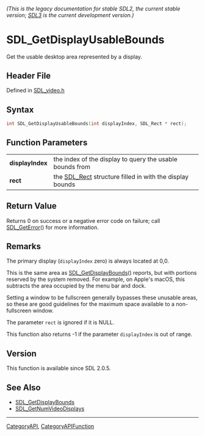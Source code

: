 ###### (This is the legacy documentation for stable SDL2, the current stable version; [SDL3](https://wiki.libsdl.org/SDL3/) is the current development version.)
# SDL_GetDisplayUsableBounds

Get the usable desktop area represented by a display.

## Header File

Defined in [SDL_video.h](https://github.com/libsdl-org/SDL/blob/SDL2/include/SDL_video.h)

## Syntax

```c
int SDL_GetDisplayUsableBounds(int displayIndex, SDL_Rect * rect);

```

## Function Parameters

|                      |                                                                      |
| -------------------- | -------------------------------------------------------------------- |
| **displayIndex**     | the index of the display to query the usable bounds from             |
| **rect**             | the [SDL_Rect](SDL_Rect) structure filled in with the display bounds |

## Return Value

Returns 0 on success or a negative error code on failure; call
[SDL_GetError](SDL_GetError)() for more information.

## Remarks

The primary display (`displayIndex` zero) is always located at 0,0.

This is the same area as [SDL_GetDisplayBounds](SDL_GetDisplayBounds)()
reports, but with portions reserved by the system removed. For example, on
Apple's macOS, this subtracts the area occupied by the menu bar and dock.

Setting a window to be fullscreen generally bypasses these unusable areas,
so these are good guidelines for the maximum space available to a
non-fullscreen window.

The parameter `rect` is ignored if it is NULL.

This function also returns -1 if the parameter `displayIndex` is out of
range.

## Version

This function is available since SDL 2.0.5.

## See Also

* [SDL_GetDisplayBounds](SDL_GetDisplayBounds)
* [SDL_GetNumVideoDisplays](SDL_GetNumVideoDisplays)

----
[CategoryAPI](CategoryAPI), [CategoryAPIFunction](CategoryAPIFunction)


